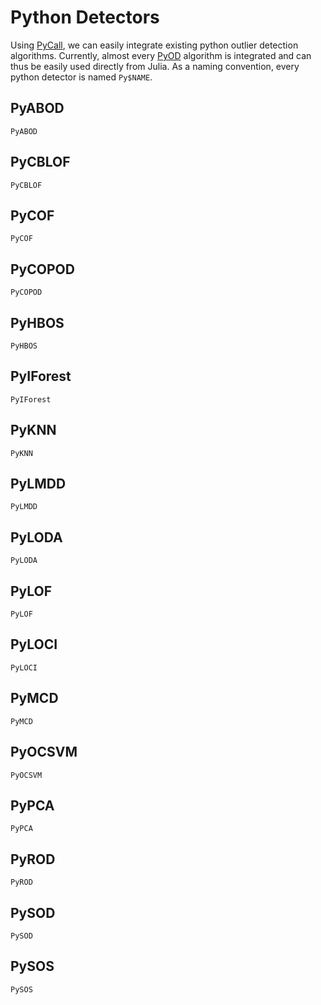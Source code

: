 # Python Detectors

Using [PyCall](https://github.com/JuliaPy/PyCall.jl), we can easily integrate existing python outlier detection algorithms. Currently, almost every [PyOD](https://github.com/yzhao062/pyod) algorithm is integrated and can thus be easily used directly from Julia. As a naming convention, every python detector is named `Py$NAME`.

## PyABOD

```@docs
PyABOD
```

## PyCBLOF

```@docs
PyCBLOF
```

## PyCOF

```@docs
PyCOF
```

## PyCOPOD

```@docs
PyCOPOD
```

## PyHBOS

```@docs
PyHBOS
```

## PyIForest

```@docs
PyIForest
```

## PyKNN

```@docs
PyKNN
```

## PyLMDD

```@docs
PyLMDD
```

## PyLODA

```@docs
PyLODA
```

## PyLOF

```@docs
PyLOF
```

## PyLOCI

```@docs
PyLOCI
```

## PyMCD

```@docs
PyMCD
```

## PyOCSVM

```@docs
PyOCSVM
```

## PyPCA

```@docs
PyPCA
```

## PyROD

```@docs
PyROD
```

## PySOD

```@docs
PySOD
```

## PySOS

```@docs
PySOS
```
